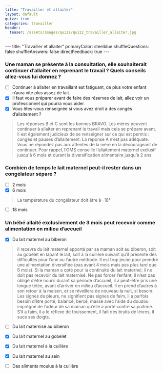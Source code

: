```yaml
---
title: "Travailler et allaiter"
layout: default
quizz: true
categories: travailler
header:
  teaser: /assets/images/quizz/quizz_travailler_allaiter.jpg
--- 
```

<div class="quizdown">
    ---
    title: "Travailler et allaiter"
    primaryColor: steelblue
    shuffleQuestions: false
    shuffleAnswers: false
    directFeedback: true
    ---

   ### Une maman se présente à la consultation, elle souhaiterait continuer d’allaiter en reprenant le travail ? Quels conseils allez-vous lui donnez ?
   - [ ] Continuer à allaiter en travaillant est fatiguant, de plus votre enfant n’aura vite plus assez de lait.
   - [X] Il faut vous préparer avant de faire des réserves de lait, allez voir un professionnel qui pourra vous aider.
   - [X] Vous êtes-vous renseignée si vous avez droit à des congés d’allaitement ?
   > Les réponses B et C sont les bonnes BRAVO. Les mères peuvent continuer à allaiter en reprenant le travail mais cela se prépare avant. Il est également judicieux de se renseigner sur ce qui est permis : congés et pauses d’allaitement.
La réponse A n’est pas adéquate. Vous ne répondez pas aux attentes de la mère en la décourageant de continuer. Pour rappel, l’OMS conseille l’allaitement maternel exclusif jusqu'à 6 mois et durant la diversification alimentaire jusqu'à 2 ans.


   ### Combien de temps le lait maternel peut-il rester dans un congélateur séparé ?
   - [ ] 2 mois
   - [X] 6 mois
   > La température du congélateur doit être à -18°
   - [ ] 18 mois



   ### Un bébé allaité exclusivement de 3 mois peut recevoir comme alimentation en milieu d’accueil
   - [X] Du lait maternel au biberon
   > Il recevra du lait maternel apporté par sa maman soit au biberon, soit au gobelet en lapant le lait, soit à la cuillère suivant qu’il présente des difficultés pour l’une ou l’autre méthode.
   Il est trop jeune pour prendre une alimentation diversifiée (pas avant 4 mois mais pas plus tard que 6 mois). Si la maman a opté pour la continuité du lait maternel, il ne doit pas recevoir du lait maternisé. Ne pas forcer l’enfant, il n’est pas obligé d’être nourri durant sa période d’accueil, il a peut-être pris une longue tétée, avant d’arriver en milieu d’accueil.
   Il en prend d’autres à son retour à la maison, et se réveillera de nouveau la nuit, si besoin. Les signes de pleurs, ne signifient pas signes de faim, il a parfois besoin d’être porté, balancé, bercé, massé avec l’aide du doudou imprégné de l’odeur de sa maman qu’elle a porté contre sa poitrine. S’il a faim, il a le réflexe de fouissement, il fait des bruits de lèvres, il suce ses doigts. 
   - [ ] Du lait maternisé au biberon
   - [X] Du lait maternel au gobelet
   - [X] Du lait maternel à la cuillère 
   - [X] Du lait maternel au sein
   - [ ] Des aliments moulus à la cuillère 

